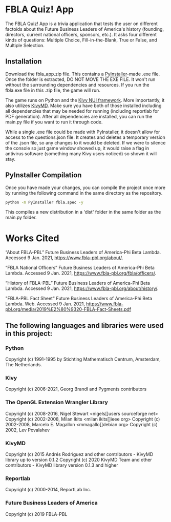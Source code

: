 # FBLA Quiz! App

The FBLA Quiz! App is a trivia application that tests the user on different factoids about the Future Business Leaders of America's history (founding, directors, current national officers, sponsors, etc.). It asks four different kinds of questions: Multiple Choice, Fill-in-the-Blank, True or False, and Multiple Selection.

## Installation

Download the fbla_app.zip file. This contains a [PyInstaller](https://www.pyinstaller.org/)-made  .exe file. Once the folder is extracted, DO NOT MOVE THE EXE FILE. It won't run without the surrounding dependencies and resources. If you run the fbla.exe file in this .zip file, the game will run.

The game runs on Python and the [Kivy NUI framework](https://kivy.org/#home). More importantly, it also utilizes [KivyMD](https://github.com/kivymd/KivyMD). Make sure you have both of those installed including all dependencies that may be needed for running (including reportlab for PDF generation). After all dependencies are installed, you can run the main.py file if you want to run it through code.

While a single .exe file could be made with PyInstaller, it doesn't allow for access to the questions.json file. It creates and deletes a temporary version of the .json file, so any changes to it would be deleted. If we were to silence the console so just game window showed up, it would raise a flag in antivirus software (something many Kivy users noticed) so shown it will stay.

## PyInstaller Compilation

Once you have made your changes, you can compile the project once more by running the following command in the same directory as the repository.
```bash
python -m PyInstaller fbla.spec -y
```
This compiles a new distribution in a 'dist' folder in the same folder as the main.py folder.

# Works Cited
“About FBLA-PBL” Future Business Leaders of America-Phi Beta Lambda. Accessed 9 Jan. 2021, https://www.fbla-pbl.org/about/.

“FBLA National Officers” Future Business Leaders of America-Phi Beta Lambda. Accessed 9 Jan. 2021, https://www.fbla-pbl.org/fbla/officers/.

“History of FBLA-PBL” Future Business Leaders of America-Phi Beta Lambda. Accessed 9 Jan. 2021, https://www.fbla-pbl.org/about/history/.

"FBLA-PBL Fact Sheet" Future Business Leaders of America-Phi Beta Lambda. Web. Accessed 9 Jan. 2021, https://www.fbla-pbl.org/media/2019%E2%80%9320-FBLA-Fact-Sheets.pdf

## The following languages and libraries were used in this project:
### Python 
Copyright (c) 1991-1995 by Stichting Mathematisch Centrum, Amsterdam, The Netherlands.

### Kivy
Copyright (c) 2006-2021, Georg Brandl and Pygments contributors

### The OpenGL Extension Wrangler Library
Copyright (c) 2008-2016, Nigel Stewart <nigels[]users sourceforge net>
Copyright (c) 2002-2008, Milan Ikits <milan ikits[]ieee org>
Copyright (c) 2002-2008, Marcelo E. Magallon <mmagallo[]debian org>
Copyright (c) 2002, Lev Povalahev


### KivyMD
Copyright (c) 2015 Andrés Rodríguez and other contributors - KivyMD library up to version 0.1.2
Copyright (c) 2020 KivyMD Team and other contributors - KivyMD library version 0.1.3 and higher

### Reportlab
Copyright (c) 2000-2014, ReportLab Inc.

### Future Business Leaders of America
Copyright (c) 2019 FBLA-PBL
